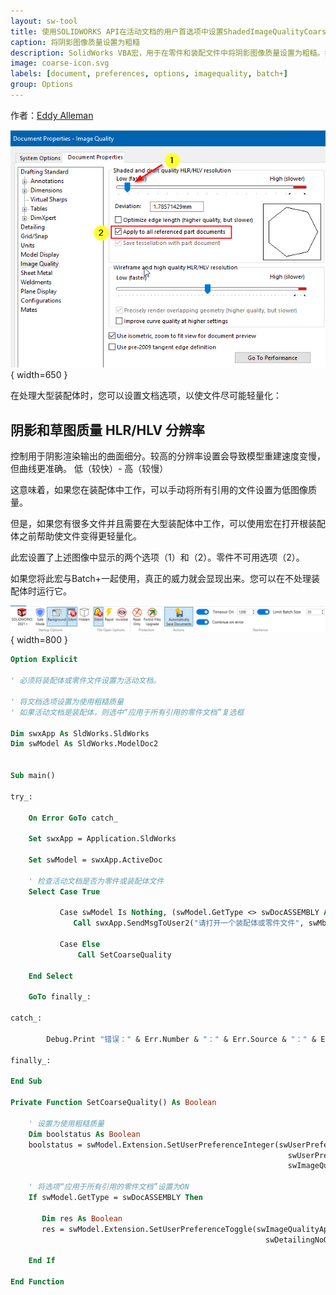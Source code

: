 ```yaml
---
layout: sw-tool
title: 使用SOLIDWORKS API在活动文档的用户首选项中设置ShadedImageQualityCoarse
caption: 将阴影图像质量设置为粗糙
description: SolidWorks VBA宏，用于在零件和装配文件中将阴影图像质量设置为粗糙。如果活动文档是装配体，则将选中“应用于所有引用的零件文档”复选框。
image: coarse-icon.svg
labels: [document, preferences, options, imagequality, batch+]
group: Options
---
```

作者：[Eddy Alleman](https://www.linkedin.com/in/eddyalleman/)

![将阴影图像质量设置为粗糙](Image-Quality-Coarse.png){ width=650 }

在处理大型装配体时，您可以设置文档选项，以使文件尽可能轻量化：

## 阴影和草图质量 HLR/HLV 分辨率
控制用于阴影渲染输出的曲面细分。较高的分辨率设置会导致模型重建速度变慢，但曲线更准确。
低（较快）- 高（较慢）

这意味着，如果您在装配体中工作，可以手动将所有引用的文件设置为低图像质量。

但是，如果您有很多文件并且需要在大型装配体中工作，可以使用宏在打开根装配体之前帮助使文件变得更轻量化。

此宏设置了上述图像中显示的两个选项（1）和（2）。零件不可用选项（2）。

如果您将此宏与Batch+一起使用，真正的威力就会显现出来。您可以在不处理装配体时运行它。

![示例设置，让Batch+在后台运行并处理文件的保存](batch-plus-settings.png){ width=800 }

~~~ vb
Option Explicit

' 必须将装配体或零件文件设置为活动文档。

' 将文档选项设置为使用粗糙质量
' 如果活动文档是装配体，则选中“应用于所有引用的零件文档”复选框

Dim swxApp As SldWorks.SldWorks
Dim swModel As SldWorks.ModelDoc2


Sub main()

try_:

    On Error GoTo catch_

    Set swxApp = Application.SldWorks
    
    Set swModel = swxApp.ActiveDoc

    ' 检查活动文档是否为零件或装配体文件
    Select Case True
    
           Case swModel Is Nothing, (swModel.GetType <> swDocASSEMBLY And swModel.GetType <> swDocPART)
              Call swxApp.SendMsgToUser2("请打开一个装配体或零件文件", swMbInformation, swMbOk)
                           
           Case Else
               Call SetCoarseQuality
               
    End Select

    GoTo finally_:
    
catch_:

        Debug.Print "错误：" & Err.Number & "：" & Err.Source & "：" & Err.Description
    
finally_:
    
End Sub

Private Function SetCoarseQuality() As Boolean
                  
    ' 设置为使用粗糙质量
    Dim boolstatus As Boolean
    boolstatus = swModel.Extension.SetUserPreferenceInteger(swUserPreferenceIntegerValue_e.swImageQualityShaded, _
                                                              swUserPreferenceOption_e.swDetailingNoOptionSpecified, _
                                                              swImageQualityShaded_e.swShadedImageQualityCoarse)
        
    ' 将选项“应用于所有引用的零件文档”设置为ON
    If swModel.GetType = swDocASSEMBLY Then
      
       Dim res As Boolean
       res = swModel.Extension.SetUserPreferenceToggle(swImageQualityApplyToAllReferencedPartDoc, _
                                                         swDetailingNoOptionSpecified, True)
        
    End If
           
End Function
~~~